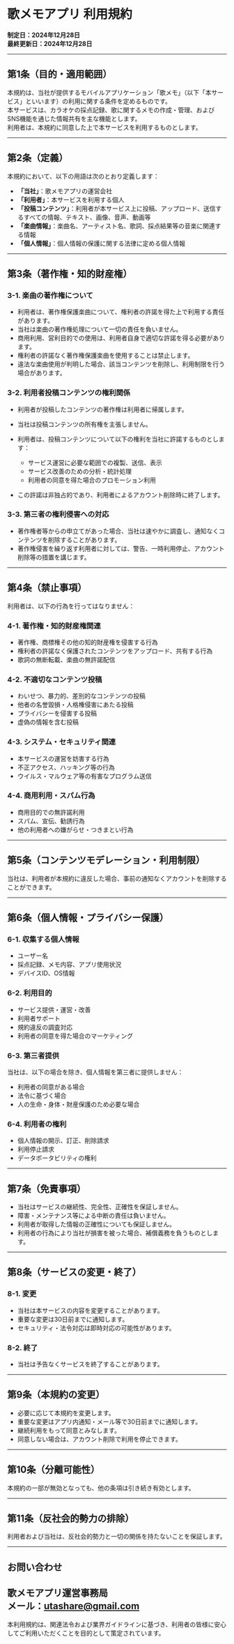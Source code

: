 # 歌メモアプリ 利用規約

**制定日：2024年12月28日**  
**最終更新日：2024年12月28日**

---

## 第1条（目的・適用範囲）

本規約は、当社が提供するモバイルアプリケーション「歌メモ」（以下「本サービス」といいます）の利用に関する条件を定めるものです。  
本サービスは、カラオケの採点記録、歌に関するメモの作成・管理、およびSNS機能を通じた情報共有を主な機能とします。  
利用者は、本規約に同意した上で本サービスを利用するものとします。

---

## 第2条（定義）

本規約において、以下の用語は次のとおり定義します：

- **「当社」**：歌メモアプリの運営会社  
- **「利用者」**：本サービスを利用する個人  
- **「投稿コンテンツ」**：利用者が本サービス上に投稿、アップロード、送信するすべての情報、テキスト、画像、音声、動画等  
- **「楽曲情報」**：楽曲名、アーティスト名、歌詞、採点結果等の音楽に関連する情報  
- **「個人情報」**：個人情報の保護に関する法律に定める個人情報  

---

## 第3条（著作権・知的財産権）

### 3-1. 楽曲の著作権について

- 利用者は、著作権保護楽曲について、権利者の許諾を得た上で利用する責任があります。
- 当社は楽曲の著作権処理について一切の責任を負いません。
- 商用利用、営利目的での使用は、利用者自身で適切な許諾を得る必要があります。
- 権利者の許諾なく著作権保護楽曲を使用することは禁止します。
- 違法な楽曲使用が判明した場合、該当コンテンツを削除し、利用制限を行う場合があります。

### 3-2. 利用者投稿コンテンツの権利関係

- 利用者が投稿したコンテンツの著作権は利用者に帰属します。
- 当社は投稿コンテンツの所有権を主張しません。
- 利用者は、投稿コンテンツについて以下の権利を当社に許諾するものとします：

  - サービス運営に必要な範囲での複製、送信、表示  
  - サービス改善のための分析・統計処理  
  - 利用者の同意を得た場合のプロモーション利用  

- この許諾は非独占的であり、利用者によるアカウント削除時に終了します。

### 3-3. 第三者の権利侵害への対応

- 著作権者等からの申立てがあった場合、当社は速やかに調査し、通知なくコンテンツを削除することがあります。
- 著作権侵害を繰り返す利用者に対しては、警告、一時利用停止、アカウント削除等の措置を講じます。

---

## 第4条（禁止事項）

利用者は、以下の行為を行ってはなりません：

### 4-1. 著作権・知的財産権関連

- 著作権、商標権その他の知的財産権を侵害する行為  
- 権利者の許諾なく保護されたコンテンツをアップロード、共有する行為  
- 歌詞の無断転載、楽曲の無許諾配信  

### 4-2. 不適切なコンテンツ投稿

- わいせつ、暴力的、差別的なコンテンツの投稿  
- 他者の名誉毀損・人格権侵害にあたる投稿  
- プライバシーを侵害する投稿  
- 虚偽の情報を含む投稿  

### 4-3. システム・セキュリティ関連

- 本サービスの運営を妨害する行為  
- 不正アクセス、ハッキング等の行為  
- ウイルス・マルウェア等の有害なプログラム送信  

### 4-4. 商用利用・スパム行為

- 商用目的での無許諾利用  
- スパム、宣伝、勧誘行為  
- 他の利用者への嫌がらせ・つきまとい行為  

---

## 第5条（コンテンツモデレーション・利用制限）

当社は、利用者が本規約に違反した場合、事前の通知なくアカウントを削除することができます。

---

## 第6条（個人情報・プライバシー保護）

### 6-1. 収集する個人情報

- ユーザー名  
- 採点記録、メモ内容、アプリ使用状況  
- デバイスID、OS情報  

### 6-2. 利用目的

- サービス提供・運営・改善  
- 利用者サポート  
- 規約違反の調査対応  
- 利用者の同意を得た場合のマーケティング  

### 6-3. 第三者提供

当社は、以下の場合を除き、個人情報を第三者に提供しません：

- 利用者の同意がある場合  
- 法令に基づく場合  
- 人の生命・身体・財産保護のため必要な場合  

### 6-4. 利用者の権利

- 個人情報の開示、訂正、削除請求  
- 利用停止請求  
- データポータビリティの権利  

---

## 第7条（免責事項）

- 当社はサービスの継続性、完全性、正確性を保証しません。  
- 障害・メンテナンス等による中断の責任は負いません。  
- 利用者が取得した情報の正確性についても保証しません。  
- 利用者の行為により当社が損害を被った場合、補償義務を負うものとします。  

---

## 第8条（サービスの変更・終了）

### 8-1. 変更

- 当社は本サービスの内容を変更することがあります。  
- 重要な変更は30日前までに通知します。  
- セキュリティ・法令対応は即時対応の可能性があります。  

### 8-2. 終了

- 当社は予告なくサービスを終了することがあります。  

---

## 第9条（本規約の変更）

- 必要に応じて本規約を変更します。  
- 重要な変更はアプリ内通知・メール等で30日前までに通知します。  
- 継続利用をもって同意とみなします。  
- 同意しない場合は、アカウント削除で利用を停止できます。  

---

## 第10条（分離可能性）

本規約の一部が無効となっても、他の条項は引き続き有効とします。

---

## 第11条（反社会的勢力の排除）

利用者および当社は、反社会的勢力と一切の関係を持たないことを保証します。

---

## お問い合わせ

**歌メモアプリ運営事務局**  
メール：utashare@gmail.com
---

本利用規約は、関連法令および業界ガイドラインに基づき、利用者の皆様に安心してご利用いただくことを目的として策定されています。
